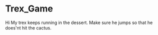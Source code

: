 # Trex_Game
Hi My trex keeps running in the dessert. Make sure he jumps so that he does'nt hit the cactus.
